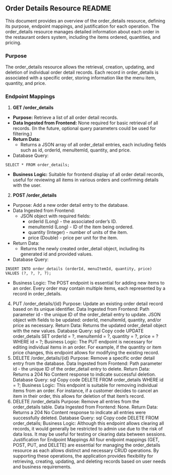## Order Details Resource README
This document provides an overview of the order_details resource, defining its purpose, endpoint mappings, and justification for each operation. The order_details resource manages detailed information about each order in the restaurant orders system, including the items ordered, quantities, and pricing.

### Purpose
The order_details resource allows the retrieval, creation, updating, and deletion of individual order detail records. Each record in order_details is associated with a specific order, storing information like the menu item, quantity, and price.

### Endpoint Mappings

1.  **GET /order_details**
* **Purpose:** Retrieve a list of all order detail records.
* **Data Ingested from Frontend:** None required for basic retrieval of all records. (In the future, optional query parameters could be used for filtering.)
* **Return Data:**
    * Returns a JSON array of all order_detail entries, each including fields such as id, orderId, menuItemId, quantity, and price.
* Database Query:
```
SELECT * FROM order_details;
```
* **Business Logic:** Suitable for frontend display of all order detail records, useful for reviewing all items in various orders and confirming details with the user.

2. **POST /order_details**

* Purpose: Add a new order detail entry to the database.
* Data Ingested from Frontend:
   * JSON object with required fields:
      * orderId (Long) - the associated order’s ID.
      * menuItemId (Long) - ID of the item being ordered.
      * quantity (Integer) - number of units of the item.
      * price (Double) - price per unit for the item.
* Return Data:
   * Returns the newly created order_detail object, including its generated id and provided values.
* Database Query:
```
INSERT INTO order_details (orderId, menuItemId, quantity, price) VALUES (?, ?, ?, ?);
```
* Business Logic: The POST endpoint is essential for adding new items to an order. Every order may contain multiple items, each represented by a record in order_details.

4. PUT /order_details/{id}
Purpose: Update an existing order detail record based on its unique identifier.
Data Ingested from Frontend:
Path parameter id - the unique ID of the order_detail entry to update.
JSON object with fields to be updated:
orderId, menuItemId, quantity, and/or price as necessary.
Return Data:
Returns the updated order_detail object with the new values.
Database Query:
sql
Copy code
UPDATE order_details SET orderId = ?, menuItemId = ?, quantity = ?, price = ? WHERE id = ?;
Business Logic: The PUT endpoint is necessary for editing individual items in an order. For example, if the quantity or item price changes, this endpoint allows for modifying the existing record.
5. DELETE /order_details/{id}
Purpose: Remove a specific order detail entry from the database.
Data Ingested from Frontend:
Path parameter id - the unique ID of the order_detail entry to delete.
Return Data:
Returns a 204 No Content response to indicate successful deletion.
Database Query:
sql
Copy code
DELETE FROM order_details WHERE id = ?;
Business Logic: This endpoint is suitable for removing individual items from an order. For instance, if a customer decides to cancel an item in their order, this allows for deletion of that item’s record.
6. DELETE /order_details
Purpose: Remove all entries from the order_details table.
Data Ingested from Frontend: None.
Return Data:
Returns a 204 No Content response to indicate all entries were successfully deleted.
Database Query:
sql
Copy code
DELETE FROM order_details;
Business Logic: Although this endpoint allows clearing all records, it would generally be restricted to admin use due to the risk of data loss. It may be useful for testing or clearing data between sessions.
Justification for Endpoint Mappings
All four endpoint mappings (GET, POST, PUT, and DELETE) are essential for managing the order_details resource as each allows distinct and necessary CRUD operations. By supporting these operations, the application provides flexibility for retrieving, creating, updating, and deleting records based on user needs and business requirements.

